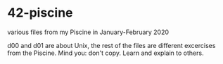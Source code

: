 # 42-piscine
various files from my Piscine in January-February 2020

d00 and d01 are about Unix, the rest of the files are different excercises from the Piscine.
Mind you: don't copy. Learn and explain to others.
